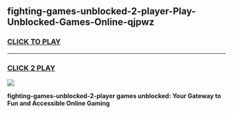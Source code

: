 
## fighting-games-unblocked-2-player-Play-Unblocked-Games-Online-qjpwz
<h3>
<a href="https://premium76.site?title=fighting-games-unblocked-2-player&ref=25A">CLICK TO PLAY</a></h3>
<hr>

<h3>
<a href="https://premium76.site?title=fighting-games-unblocked-2-player&ref=25A">CLICK 2 PLAY</a>
  
</h3>

<a href="https://premium76.site?title=fighting-games-unblocked-2-player&ref=25A"><img src="https://clearcache.store/games.png"></a>


**fighting-games-unblocked-2-player games unblocked: Your Gateway to Fun and Accessible Online Gaming**
